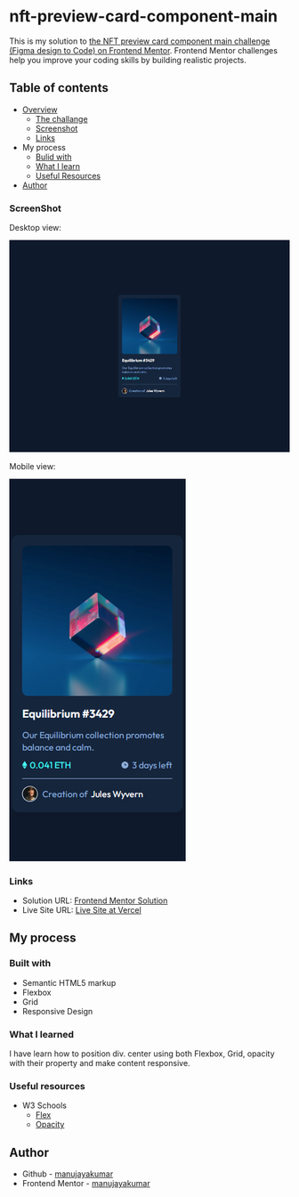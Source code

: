 # nft-preview-card-component-main
 This is my solution to [the NFT preview card component main challenge (Figma design to Code) on Frontend Mentor](https://www.frontendmentor.io/challenges/nft-preview-card-component-SbdUL_w0U/hub/nft-preview-card-component-6AHO7NU1Vr). Frontend Mentor challenges help you improve your coding skills by building realistic projects.
## Table of contents
- [Overview](https://github.com/manujayakumar/nft-preview-card-component-main)
  - [The challange](https://github.com/manujayakumar/nft-preview-card-component-main)
  - [Screenshot](#Screenshot)
  - [Links](#Links)
- My process
  - [Bulid with](#Bulid-with)
  - [What I learn](#What-I-Learned)
  - [Useful Resources](#Useful-Resources)
- [Author](#Author)
### ScreenShot
Desktop view:

![](https://github.com/manujayakumar/nft-preview-card-component-main/blob/main/screenshot/desktop-view.PNG)

Mobile view:

![](https://github.com/manujayakumar/nft-preview-card-component-main/blob/main/screenshot/mobile-view.PNG)
### Links
- Solution URL: [Frontend Mentor Solution]()
- Live Site URL: [Live Site at Vercel](https://nft-preview-card-component-main-1t2a5ahg4-manujayakumar.vercel.app/)
## My process
### Built with
- Semantic HTML5 markup
- Flexbox
- Grid
- Responsive Design
### What I learned
I have learn how to position div. center using both Flexbox, Grid, opacity with their property and make content responsive. 
### Useful resources
- W3 Schools 
  - [Flex](https://www.w3schools.com/css/css3_flexbox.asp) 
  - [Opacity](https://www.w3schools.com/css/css_image_transparency.asp)
## Author
- Github - [manujayakumar](https://github.com/manujayakumar)
- Frontend Mentor - [manujayakumar](https://www.frontendmentor.io/profile/manujayakumar)
